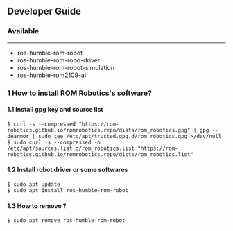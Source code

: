 ## Developer Guide 
### Available
***
* ros-humble-rom-robot
* ros-humble-rom-robo-driver
* ros-humble-rom-robot-simulation
* ros-humble-rom2109-ai

### 1 How to install ROM Robotics's software?

#### 1.1 Install gpg key and source list
```
$ curl -s --compressed "https://rom-robotics.github.io/romrobotics.repo/dists/rom_robotics.gpg" | gpg --dearmor | sudo tee /etc/apt/trusted.gpg.d/rom_robotics.gpg >/dev/null
$ sudo curl -s --compressed -o /etc/apt/sources.list.d/rom_robotics.list "https://rom-robotics.github.io/romrobotics.repo/dists/rom_robotics.list"
```
#### 1.2 Install robot driver or some softwares 
```
$ sudo apt update
$ sudo apt install ros-humble-rom-robot
```
#### 1.3 How to remove ?
```
$ sudo apt remove ros-humble-rom-robot
```

